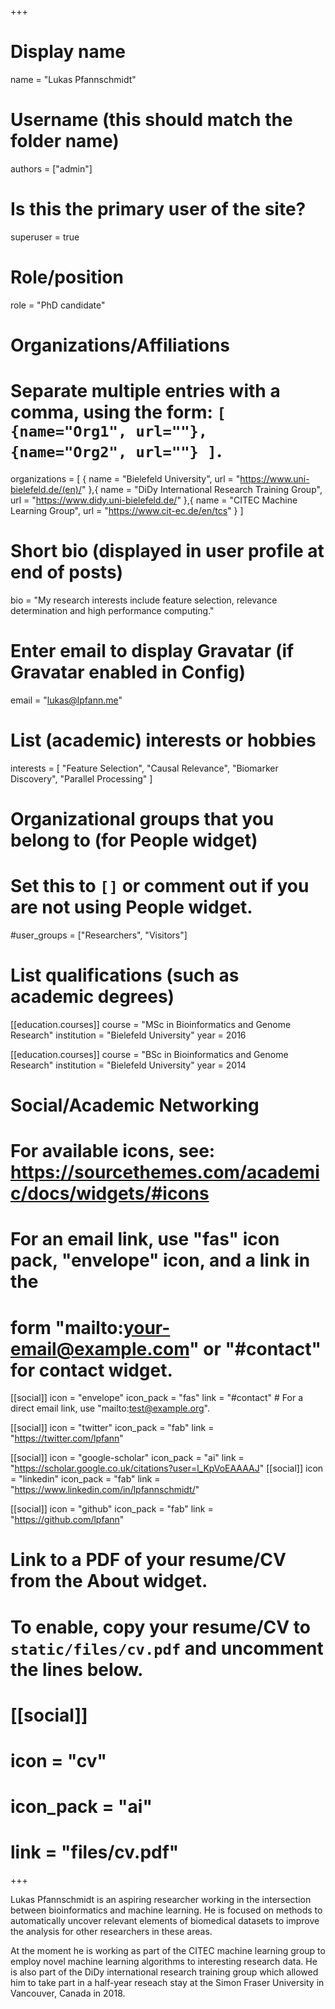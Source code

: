 +++
# Display name
name = "Lukas Pfannschmidt"

# Username (this should match the folder name)
authors = ["admin"]

# Is this the primary user of the site?
superuser = true

# Role/position
role = "PhD candidate"

# Organizations/Affiliations
#   Separate multiple entries with a comma, using the form: `[ {name="Org1", url=""}, {name="Org2", url=""} ]`.
organizations = [ { name = "Bielefeld University", url = "https://www.uni-bielefeld.de/(en)/" },{ name = "DiDy International Research Training Group", url = "https://www.didy.uni-bielefeld.de/" },{ name = "CITEC Machine Learning Group", url = "https://www.cit-ec.de/en/tcs" }  ]

# Short bio (displayed in user profile at end of posts)
bio = "My research interests include feature selection, relevance determination and high performance computing."

# Enter email to display Gravatar (if Gravatar enabled in Config)
email = "lukas@lpfann.me"

# List (academic) interests or hobbies
interests = [
  "Feature Selection",
  "Causal Relevance",
  "Biomarker Discovery",
  "Parallel Processing"
]

# Organizational groups that you belong to (for People widget)
#   Set this to `[]` or comment out if you are not using People widget.
#user_groups = ["Researchers", "Visitors"]

# List qualifications (such as academic degrees)

[[education.courses]]
  course = "MSc in Bioinformatics and Genome Research"
  institution = "Bielefeld University"
  year = 2016

[[education.courses]]
  course = "BSc in Bioinformatics and Genome Research"
  institution = "Bielefeld University"
  year = 2014

# Social/Academic Networking
# For available icons, see: https://sourcethemes.com/academic/docs/widgets/#icons
#   For an email link, use "fas" icon pack, "envelope" icon, and a link in the
#   form "mailto:your-email@example.com" or "#contact" for contact widget.

[[social]]
  icon = "envelope"
  icon_pack = "fas"
  link = "#contact"  # For a direct email link, use "mailto:test@example.org".

[[social]]
  icon = "twitter"
  icon_pack = "fab"
  link = "https://twitter.com/lpfann"

[[social]]
  icon = "google-scholar"
  icon_pack = "ai"
  link = "https://scholar.google.co.uk/citations?user=l_KpVoEAAAAJ"
[[social]]
  icon = "linkedin"
  icon_pack = "fab"
  link = "https://www.linkedin.com/in/lpfannschmidt/"

[[social]]
  icon = "github"
  icon_pack = "fab"
  link = "https://github.com/lpfann"

# Link to a PDF of your resume/CV from the About widget.
# To enable, copy your resume/CV to `static/files/cv.pdf` and uncomment the lines below.
# [[social]]
#   icon = "cv"
#   icon_pack = "ai"
#   link = "files/cv.pdf"

+++

Lukas Pfannschmidt is an aspiring researcher working in the intersection between bioinformatics and machine learning. He is focused on methods to automatically uncover relevant elements of biomedical datasets to improve the analysis for other researchers in these areas.

At the moment he is working as part of the CITEC machine learning group to employ novel machine learning algorithms to interesting research data.
He is also part of the DiDy international research training group which allowed him to take part in a half-year reseach stay at the Simon Fraser University in Vancouver, Canada in 2018. 